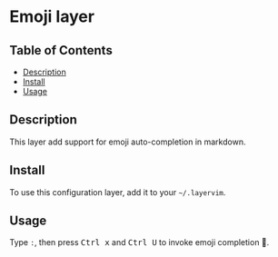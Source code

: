 # Emoji layer

## Table of Contents

<!-- vim-markdown-toc GFM -->
* [Description](#description)
* [Install](#install)
* [Usage](#usage)

<!-- vim-markdown-toc -->

## Description

This layer add support for emoji auto-completion in markdown.

## Install

To use this configuration layer, add it to your `~/.layervim`.

## Usage

Type `:`, then press <kbd>Ctrl x</kbd> and <kbd>Ctrl U</kbd> to invoke emoji completion :tada:.
